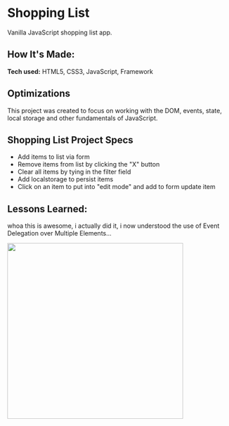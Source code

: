 # Shopping List

Vanilla JavaScript shopping list app.

## How It's Made:

**Tech used:** HTML5, CSS3, JavaScript, Framework

## Optimizations

This project was created to focus on working with the DOM, events, state, local storage and other fundamentals of JavaScript.

## Shopping List Project Specs

- Add items to list via form
- Remove items from list by clicking the "X" button
- Clear all items by tying in the filter field
- Add localstorage to persist items
- Click on an item to put into "edit mode" and add to form update item

## Lessons Learned:

whoa this is awesome, i actually did it, i now understood the use of Event Delegation over Multiple Elements...

<img src="images/screen.png" width="400">